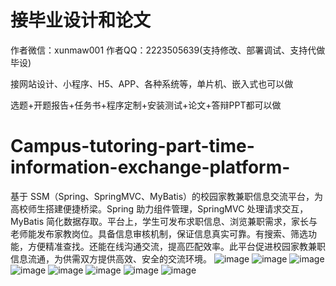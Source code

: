 # 接毕业设计和论文
作者微信：xunmaw001  作者QQ：2223505639(支持修改、部署调试、支持代做毕设)

接网站设计、小程序、H5、APP、各种系统等，单片机、嵌入式也可以做

选题+开题报告+任务书+程序定制+安装测试+论文+答辩PPT都可以做
# Campus-tutoring-part-time-information-exchange-platform-
基于 SSM（Spring、SpringMVC、MyBatis）的校园家教兼职信息交流平台，为高校师生搭建便捷桥梁。Spring 助力组件管理，SpringMVC 处理请求交互，MyBatis 简化数据存取。平台上，学生可发布求职信息、浏览兼职需求，家长与老师能发布家教岗位。具备信息审核机制，保证信息真实可靠。有搜索、筛选功能，方便精准查找。还能在线沟通交流，提高匹配效率。此平台促进校园家教兼职信息流通，为供需双方提供高效、安全的交流环境。 
![image](https://github.com/user-attachments/assets/3b4405b6-75d5-43eb-a5dd-6b6c7fb01c42)
![image](https://github.com/user-attachments/assets/a3f4d3b9-ed5e-4f37-b62e-968bc76ce394)
![image](https://github.com/user-attachments/assets/2d7e230f-2ab4-4b13-a98e-0e0e674f15fc)
![image](https://github.com/user-attachments/assets/15b95089-32ae-470f-9f76-24cba22595ee)
![image](https://github.com/user-attachments/assets/4c129860-b017-430d-b483-09f6937a868c)
![image](https://github.com/user-attachments/assets/1a0ad3a6-b7c0-4e3c-b9fa-001252a19277)
![image](https://github.com/user-attachments/assets/b3d20943-beb0-4355-8fc0-67c39a20f432)
![image](https://github.com/user-attachments/assets/b5b42a2b-a783-438f-b56d-f7716df4f0c7)
